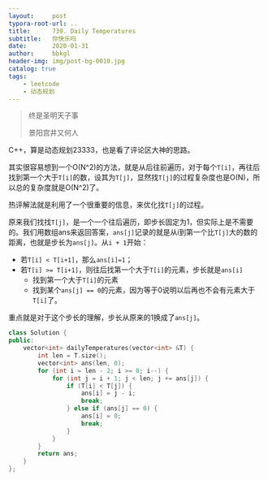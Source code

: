 ```yaml
---
layout:     post
typora-root-url: ..
title:      739. Daily Temperatures
subtitle:   你快乐吗
date:       2020-01-31
author:     bbkgl
header-img: img/post-bg-0010.jpg
catalog: true
tags:
    - leetcode
    - 动态规划
---
```


>终是圣明天子事
>
>景阳宫井又何人

C++，算是动态规划23333，也是看了评论区大神的思路。

其实很容易想到一个O(N\^2)的方法，就是从后往前遍历，对于每个`T[i]`，再往后找到第一个大于`T[i]`的数，设其为`T[j]`，显然找`T[j]`的过程复杂度也是O(N)，所以总的复杂度就是O(N\^2)了。

热评解法就是利用了一个很重要的信息，来优化找`T[j]`的过程。

原来我们找找`T[j]`，是一个一个往后遍历，即步长固定为1，但实际上是不需要的。我们用数组ans来返回答案，`ans[j]`记录的就是从i到第一个比`T[j]`大的数的距离，也就是步长为`ans[j]`。从`i + 1`开始：

- 若`T[i] < T[i+1]`，那么`ans[i]=1`；
- 若`T[i] >= T[i+1]`，则往后找第一个大于`T[i]`的元素，步长就是`ans[i]`
  - 找到第一个大于`T[i]`的元素
  - 找到某个`ans[j] == 0`的元素，因为等于0说明以后再也不会有元素大于`T[i]`了。

重点就是对于这个步长的理解，步长从原来的1换成了`ans[j]`。

```cpp
class Solution {
public:
    vector<int> dailyTemperatures(vector<int> &T) {
        int len = T.size();
        vector<int> ans(len, 0);
        for (int i = len - 2; i >= 0; i--) {
            for (int j = i + 1; j < len; j += ans[j]) {
                if (T[i] < T[j]) {
                    ans[i] = j - i;
                    break;
                } else if (ans[j] == 0) {
                    ans[i] = 0;
                    break;
                }
            }
        }
        return ans;
    }
};
```



